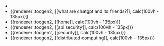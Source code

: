 -
- {{renderer :tocgen2, [[what are chatgpt and its friends?]], calc(100vh - 135px)}}
- {{renderer :tocgen2, [[home]], calc(100vh - 135px)}}
- {{renderer :tocgen2, [[api security]], calc(100vh - 135px)}}
- {{renderer :tocgen2, [[security]], calc(100vh - 135px)}}
- {{renderer :tocgen2, [[distributed computing]], calc(100vh - 135px)}}